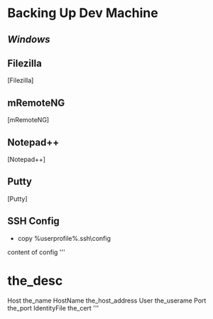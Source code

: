 # Backing Up Dev Machine

## _Windows_

## Filezilla
[Filezilla]

## mRemoteNG
[mRemoteNG]

## Notepad++
[Notepad++]

## Putty
[Putty]

## SSH Config
- copy %userprofile%\.ssh\config

content of config
'''
# the_desc
Host the_name
    HostName the_host_address
    User the_userame
    Port the_port
    IdentityFile the_cert
'''
